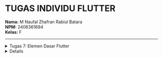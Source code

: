 # TUGAS INDIVIDU FLUTTER
**Nama:** M Naufal Zhafran Rabiul Batara  
**NPM:** 2406361694  
**Kelas:** F  

---

<details>
<summary>Tugas 7: Elemen Dasar Flutter</summary>
<details>
<summary>1. Jelaskan apa itu <i>widget tree</i> pada Flutter dan bagaimana hubungan parent–child (induk–anak) bekerja antar widget.</summary>

Widget tree itu struktur hierarki yang menggambarkan bagaimana widget saling bersarang satu sama lain. Setiap widget bisa punya anak (child), dan semuanya disusun dari atas ke bawah mulai dari root (biasanya `MaterialApp`).  
Hubungan parent–child berarti widget induk mengatur tampilan dan posisi widget anak. Misalnya `Scaffold` adalah parent, dan di dalamnya ada child seperti `AppBar`, `Body`, `FloatingActionButton`, dsb.  
Jadi, setiap elemen di layar sebenarnya adalah bagian dari satu pohon besar yang saling terhubung lewat parent dan child.

</details>

<details>
<summary>2. Sebutkan semua <i>widget</i> yang kamu gunakan dalam proyek ini dan jelaskan fungsinya.</summary>

Widget yang saya gunakan:
- **MaterialApp** → jadi root aplikasi, ngatur tema dan navigasi.  
- **Scaffold** → struktur dasar tampilan (appbar, body, dsb).  
- **AppBar** → menampilkan judul di bagian atas aplikasi.  
- **Text** → menampilkan teks di layar.  
- **Icon** → menampilkan ikon bawaan Flutter.  
- **Column** dan **Row** → untuk menyusun widget secara vertikal atau horizontal.  
- **Container** → membungkus widget lain biar bisa diatur padding, margin, warna, dll.  
- **Padding** dan **Center** → ngatur posisi dan spasi widget biar rapi.  
- **GridView** → buat menampilkan item dalam bentuk grid.  

</details>

<details>
<summary>3. Apa fungsi dari widget <code>MaterialApp</code>? Jelaskan mengapa widget ini sering digunakan sebagai widget root.</summary>

`MaterialApp` berfungsi sebagai pembungkus utama yang menyediakan struktur dasar aplikasi berbasis Material Design (tema, warna, navigasi, dsb).  
Widget ini sering jadi root karena dia yang ngatur keseluruhan tampilan aplikasi, termasuk route ke halaman lain, title, theme, dan debug banner.  
Tanpa `MaterialApp`, fitur-fitur seperti `Scaffold` dan `AppBar` nggak akan berfungsi maksimal.

</details>

<details>
<summary>4. Jelaskan perbedaan antara <code>StatelessWidget</code> dan <code>StatefulWidget</code>. Kapan kamu memilih salah satunya?</summary>

`StatelessWidget` digunakan kalau isi tampilan nggak berubah selama aplikasi berjalan (misalnya teks statis atau icon).  
`StatefulWidget` digunakan kalau tampilan bisa berubah karena interaksi pengguna (seperti tombol klik, input form, atau data dari API).  
Saya pakai `StatelessWidget` untuk tampilan yang tetap, dan `StatefulWidget` kalau butuh update tampilan saat ada event atau state baru.

</details>

<details>
<summary>5. Apa itu <code>BuildContext</code> dan mengapa penting di Flutter? Bagaimana penggunaannya di metode <code>build</code>?</summary>

`BuildContext` adalah objek yang nyimpen posisi widget di dalam widget tree.  
Dia penting karena dipakai buat ngakses informasi tentang lokasi widget, misalnya untuk ambil tema, navigasi ke halaman lain, atau komunikasi antar widget.  
Di dalam metode `build`, kita pakai `context` buat nentuin gaya, warna, atau ambil parent widget-nya.

</details>

<details>
<summary>6. Jelaskan konsep "hot reload" di Flutter dan bagaimana bedanya dengan "hot restart".</summary>

**Hot reload** memperbarui kode aplikasi tanpa menghapus state yang sedang berjalan, jadi perubahan UI bisa langsung dilihat tanpa reset data.  
**Hot restart** ngulang ulang aplikasi dari awal dan menghapus seluruh state.  
Biasanya saya pakai hot reload buat debugging cepat tampilan, dan hot restart kalau perubahan besar seperti struktur widget atau inisialisasi ulang variable global.

</details>



</details>

<details>
